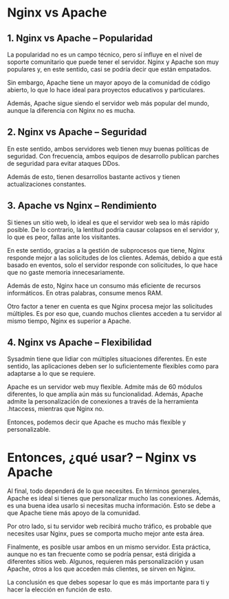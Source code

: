 # Nginx vs Apache

## 1. Nginx vs Apache – Popularidad

La popularidad no es un campo técnico, pero sí influye en el nivel de soporte comunitario que puede tener el servidor. Nginx y Apache son muy populares y, en este sentido, casi se podría decir que están empatados.

Sin embargo, Apache tiene un mayor apoyo de la comunidad de código abierto, lo que lo hace ideal para proyectos educativos y particulares.

Además, Apache sigue siendo el servidor web más popular del mundo, aunque la diferencia con Nginx no es mucha.

## 2. Nginx vs Apache – Seguridad

En este sentido, ambos servidores web tienen muy buenas políticas de seguridad. Con frecuencia, ambos equipos de desarrollo publican parches de seguridad para evitar ataques DDos.

Además de esto, tienen desarrollos bastante activos y tienen actualizaciones constantes.

## 3. Apache vs Nginx – Rendimiento

Si tienes un sitio web, lo ideal es que el servidor web sea lo más rápido posible. De lo contrario, la lentitud podría causar colapsos en el servidor y, lo que es peor, fallas ante los visitantes.

En este sentido, gracias a la gestión de subprocesos que tiene, Nginx responde mejor a las solicitudes de los clientes. Además, debido a que está basado en eventos, solo el servidor responde con solicitudes, lo que hace que no gaste memoria innecesariamente.

Además de esto, Nginx hace un consumo más eficiente de recursos informáticos. En otras palabras, consume menos RAM.

Otro factor a tener en cuenta es que Nginx procesa mejor las solicitudes múltiples. Es por eso que, cuando muchos clientes acceden a tu servidor al mismo tiempo, Nginx es superior a Apache.

## 4. Nginx vs Apache – Flexibilidad

Sysadmin tiene que lidiar con múltiples situaciones diferentes. En este sentido, las aplicaciones deben ser lo suficientemente flexibles como para adaptarse a lo que se requiere.

Apache es un servidor web muy flexible. Admite más de 60 módulos diferentes, lo que amplía aún más su funcionalidad. Además, Apache admite la personalización de conexiones a través de la herramienta .htaccess, mientras que Nginx no.

Entonces, podemos decir que Apache es mucho más flexible y personalizable.

# Entonces, ¿qué usar? – Nginx vs Apache

Al final, todo dependerá de lo que necesites. En términos generales, Apache es ideal si tienes que personalizar mucho las conexiones. Además, es una buena idea usarlo si necesitas mucha información. Esto se debe a que Apache tiene más apoyo de la comunidad.

Por otro lado, si tu servidor web recibirá mucho tráfico, es probable que necesites usar Nginx, pues se comporta mucho mejor ante esta área.

Finalmente, es posible usar ambos en un mismo servidor. Esta práctica, aunque no es tan frecuente como se podría pensar, está dirigida a diferentes sitios web. Algunos, requieren más personalización y usan Apache, otros a los que acceden más clientes, se sirven en Nginx.

La conclusión es que debes sopesar lo que es más importante para ti y hacer la elección en función de esto.

